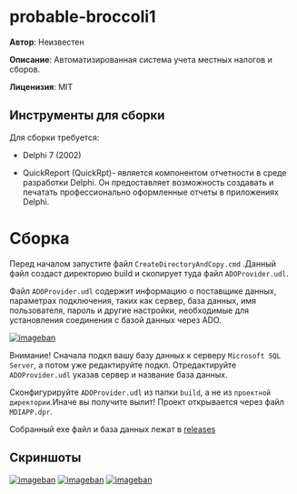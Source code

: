 # probable-broccoli1
**Автор**: Неизвестен

**Описание**:
Автоматизированная система учета местных налогов и сборов.

**Лиценизия**: MIT


## Инструменты для сборки 
Для сборки требуется:

* Delphi 7 (2002)

* QuickReport (QuickRpt)- является компонентом отчетности в среде разработки Delphi. Он предоставляет возможность создавать и печатать профессионально оформленные отчеты в приложениях Delphi.


# Сборка 

Перед началом запустите файл `CreateDirectoryAndCopy.cmd` .Данный файл создаст директорию build и скопирует туда файл `ADOProvider.udl`.



Файл `ADOProvider.udl` содержит информацию о поставщике данных, параметрах подключения, таких как сервер, база данных, имя пользователя, пароль и другие настройки, необходимые для установления соединения с базой данных через ADO.

[![imageban](https://i6.imageban.ru/thumbs/2023.06.08/8d6b0b4ca2c0687edcee7f8d7709037a.png)](https://imageban.ru/show/2023/06/08/8d6b0b4ca2c0687edcee7f8d7709037a/png)


Внимание! Сначала подкл вашу базу данных к серверу `Microsoft SQL Server`, а потом уже редактируйте подкл. Отредактируйте `ADOProvider.udl` указав сервер и название  база данных.

Сконфигурируйте `ADOProvider.udl` из папки `build`, а не из `проектной директории`.Иначе вы получите вылит!
Проект открывается через файл `MDIAPP.dpr`.

Собранный exe файл и база данных лежат в [releases][releases]


## Скриншоты
[![imageban](https://i1.imageban.ru/thumbs/2023.06.08/4ab2ea227b702dcc268e7fab39efd627.png)](https://imageban.ru/show/2023/06/08/4ab2ea227b702dcc268e7fab39efd627/png)
[![imageban](https://i4.imageban.ru/thumbs/2023.06.08/f2bc5299c75c3a95310ab1d13be45278.png)](https://imageban.ru/show/2023/06/08/f2bc5299c75c3a95310ab1d13be45278/png)
[![imageban](https://i5.imageban.ru/thumbs/2023.06.08/7629b49d02c72ad848c4ea3e6764adf6.png)](https://imageban.ru/show/2023/06/08/7629b49d02c72ad848c4ea3e6764adf6/png)



[releases]:https://github.com/zloisupport/probable-broccoli1/releases

